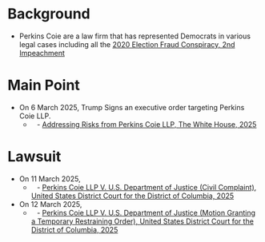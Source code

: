 # Background
- Perkins Coie are a law firm that has represented Democrats in various legal cases including all the [2020 Election Fraud Conspiracy, 2nd Impeachment](../2017-21%20Donald%20Trump/2020%20Election%20Fraud%20Conspiracy,%202nd%20Impeachment.md)
# Main Point
- On 6 March 2025, Trump Signs an executive order targeting Perkins Coie LLP.
	- ` ` - [Addressing Risks from Perkins Coie LLP, The White House, 2025](https://www.whitehouse.gov/presidential-actions/2025/03/addressing-risks-from-perkins-coie-llp/)
# Lawsuit
- On 11 March 2025, 
	- ` ` - [Perkins Coie LLP V. U.S. Department of Justice (Civil Complaint), United States District Court for the District of Columbia, 2025](https://storage.courtlistener.com/recap/gov.uscourts.dcd.278290/gov.uscourts.dcd.278290.1.0_3.pdf)
- On 12 March 2025, 
	- ` ` - [Perkins Coie LLP V. U.S. Department of Justice (Motion Granting a Temporary Restraining Order), United States District Court for the District of Columbia, 2025](https://storage.courtlistener.com/recap/gov.uscourts.dcd.278290/gov.uscourts.dcd.278290.21.0_4.pdf)